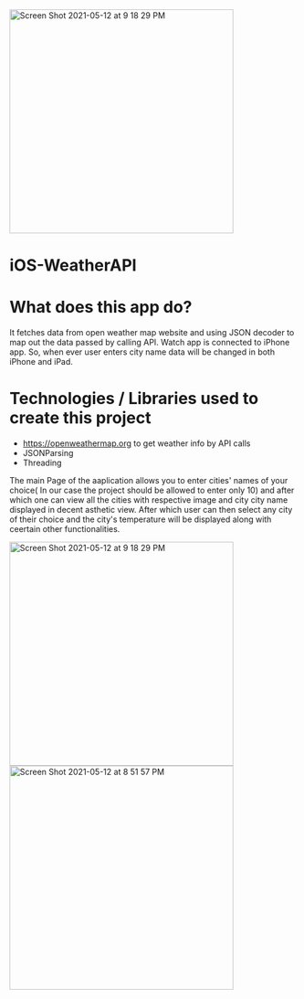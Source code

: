 <img width="392" alt="Screen Shot 2021-05-12 at 9 18 29 PM" src="https://user-images.githubusercontent.com/63312395/118063923-082bf000-b368-11eb-9ea5-cad6cd9601d5.png">

# iOS-WeatherAPI
# What does this app do? #

It fetches data from open weather map website and using JSON decoder to map out the data passed by calling API.
Watch app is connected to iPhone app. So, when ever user enters city name data will be changed in both iPhone and iPad.


# Technologies / Libraries used to create this project #
- https://openweathermap.org to get weather info by API calls
- JSONParsing
- Threading

The main Page of the aaplication allows you to enter cities' names of your choice( In our case the project should be allowed to enter only 10) and after which one can view all the cities with respective image and city city name displayed in decent asthetic view.
After which user can then select any city of their choice and the city's temperature will be displayed along with ceertain other functionalities.

<img width="392" alt="Screen Shot 2021-05-12 at 9 18 29 PM" src="https://user-images.githubusercontent.com/63312395/118063923-082bf000-b368-11eb-9ea5-cad6cd9601d5.png">

<img width="392" alt="Screen Shot 2021-05-12 at 8 51 57 PM" src="https://user-images.githubusercontent.com/63312395/118063851-dc106f00-b367-11eb-8397-afe5fb49eacb.png">

